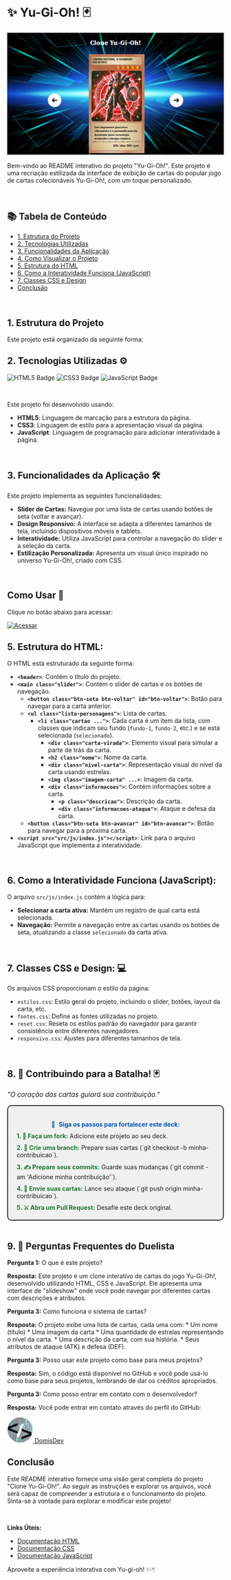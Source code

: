 
# ✨ Yu-Gi-Oh! 🃏

![Yu-gi-oh!](src/imagens/yu-gi-oh.png)

Bem-vindo ao README interativo do projeto "Yu-Gi-Oh!". Este projeto é uma recriação estilizada da interface de exibição de cartas do popular jogo de cartas colecionáveis Yu-Gi-Oh!, com um toque personalizado.

<br>

## 📚 Tabela de Conteúdo
* [1. Estrutura do Projeto](#1-estrutura-do-projeto)
* [2. Tecnologias Utilizadas](#2-tecnologias-utilizadas)
* [3. Funcionalidades da Aplicação](#3-funcionalidades-da-aplicação)
* [4. Como Visualizar o Projeto](#4-como-visualizar-o-projeto)
* [5. Estrutura do HTML](#5-estrutura-do-html)
* [6. Como a Interatividade Funciona (JavaScript)](#6-como-a-interatividade-funciona-javascript)
* [7. Classes CSS e Design](#7-classes-css-e-design)
* [Conclusão](#conclusão)

<br>

## 1. Estrutura do Projeto

Este projeto está organizado da seguinte forma:
<br>

## 2. Tecnologias Utilizadas ⚙️
<p align="left">
  <img src="https://img.shields.io/badge/HTML5-E34F26?style=for-the-badge&logo=html5&logoColor=white" alt="HTML5 Badge">
  <img src="https://img.shields.io/badge/CSS3-1572B6?style=for-the-badge&logo=css3&logoColor=white" alt="CSS3 Badge">
  <img src="https://img.shields.io/badge/JavaScript-F7DF1E?style=for-the-badge&logo=javascript&logoColor=black" alt="JavaScript Badge">
</p>
<br>
<p>
  Este projeto foi desenvolvido usando:
</p>
<ul>
    <li><strong>HTML5</strong>: Linguagem de marcação para a estrutura da página.</li>
    <li><strong>CSS3</strong>: Linguagem de estilo para a apresentação visual da página.</li>
    <li><strong>JavaScript</strong>: Linguagem de programação para adicionar interatividade à página.</li>
</ul>
<br>

## 3. Funcionalidades da Aplicação 🛠️

Este projeto implementa as seguintes funcionalidades:

*   **Slider de Cartas:** Navegue por uma lista de cartas usando botões de seta (voltar e avançar).
*   **Design Responsivo:** A interface se adapta a diferentes tamanhos de tela, incluindo dispositivos móveis e tablets.
*   **Interatividade:** Utiliza JavaScript para controlar a navegação do slider e a seleção da carta.
*   **Estilização Personalizada:** Apresenta um visual único inspirado no universo Yu-Gi-Oh!, criado com CSS.
<br>

## Como Usar 🚀

Clique no botão abaixo para acessar:

<a href="https://domisnnet.github.io/yu-gi-oh/" target="_blank" rel="noopener noreferrer">
   <img src="src/imagens/botão.webp" width="35px" height="35px" alt="Acessar">
</a>
<br>

## 5. Estrutura do HTML:

O HTML está estruturado da seguinte forma:

*   **`<header>`**: Contém o título do projeto.
*   **`<main class="slider">`**: Contém o slider de cartas e os botões de navegação.
    *   **`<button class="btn-seta btn-voltar" id="btn-voltar">`**: Botão para navegar para a carta anterior.
    *   **`<ul class="lista-personagens">`**: Lista de cartas.
        *   **`<li class="cartao ...">`**: Cada carta é um item da lista, com classes que indicam seu fundo (`fundo-1`, `fundo-2`, etc.) e se está selecionada (`selecionado`).
            *   **`<div class="carta-virada">`**: Elemento visual para simular a parte de trás da carta.
            *   **`<h2 class="nome">`**: Nome da carta.
            *   **`<div class="nivel-carta">`**: Representação visual do nível da carta usando estrelas.
            *   **`<img class="imagem-carta" ...>`**: Imagem da carta.
            *   **`<div class="informacoes">`**: Contém informações sobre a carta.
                *   **`<p class="descricao">`**: Descrição da carta.
                *   **`<div class="informacoes-ataque">`**: Ataque e defesa da carta.
    *   **`<button class="btn-seta btn-avancar" id="btn-avancar">`**: Botão para navegar para a próxima carta.
*   **`<script src="src/js/index.js"></script>`**: Link para o arquivo JavaScript que implementa a interatividade.

<br>

## 6. Como a Interatividade Funciona (JavaScript):

O arquivo `src/js/index.js` contém a lógica para:

*   **Selecionar a carta ativa:** Mantém um registro de qual carta está selecionada.
*   **Navegação:** Permite a navegação entre as cartas usando os botões de seta, atualizando a classe `selecionado` da carta ativa.

<br>

## 7. Classes CSS e Design: 💻

Os arquivos CSS proporcionam o estilo da página:

*   `estilos.css`: Estilo geral do projeto, incluindo o slider, botões, layout da carta, etc.
*   `fontes.css`: Define as fontes utilizadas no projeto.
*   `reset.css`: Reseta os estilos padrão do navegador para garantir consistência entre diferentes navegadores.
*   `responsivo.css`: Ajustes para diferentes tamanhos de tela.
<br>

## 8. 🤝 Contribuindo para a Batalha! 🃏

<p style="font-size: 1.1em; font-style: italic;">
  "O coração das cartas guiará sua contribuição."
</p>

<div style="background-color: #f0f0f0; padding: 20px; border-radius: 10px; border: 2px solid #222;">
  <p style="margin-bottom: 10px; font-weight: bold; color: #0056b3; text-align: center;">
      <span style="display:inline-block; margin-right: 5px;"> 👐 </span> Siga os passos para fortalecer este deck:
  </p>
  <ul style="list-style-type: none; padding: 0; margin: 0;">
      <li style="margin-bottom: 10px;">
           <span style="font-weight: bold; color: #1c7430;">1. 🍴 Faça um fork:</span> Adicione este projeto ao seu deck.
      </li>
      <li style="margin-bottom: 10px;">
          <span style="font-weight: bold; color: #1c7430;">2. 🌿 Crie uma branch:</span> Prepare suas cartas (`git checkout -b minha-contribuicao`).
      </li>
      <li style="margin-bottom: 10px;">
          <span style="font-weight: bold; color: #1c7430;">3. ✍️ Prepare seus commits:</span> Guarde suas mudanças (`git commit -am 'Adicione minha contribuição'`).
      </li>
     <li style="margin-bottom: 10px;">
          <span style="font-weight: bold; color: #1c7430;">4. 🚀 Envie suas cartas:</span> Lance seu ataque (`git push origin minha-contribuicao`).
      </li>
      <li>
           <span style="font-weight: bold; color: #1c7430;">5. ⚔️ Abra um Pull Request:</span> Desafie este deck original.
      </li>
  </ul>
</div>

<br>

## 9. 🤔 Perguntas Frequentes do Duelista

**Pergunta 1:** O que é este projeto?

   **Resposta:** Este projeto é um clone interativo de cartas do jogo Yu-Gi-Oh!, desenvolvido utilizando HTML, CSS e JavaScript. Ele apresenta uma interface de "slideshow" onde você pode navegar por diferentes cartas com descrições e atributos.

**Pergunta 3:** Como funciona o sistema de cartas?

   **Resposta:** O projeto exibe uma lista de cartas, cada uma com:
    * Um nome (título)
    * Uma imagem da carta
    * Uma quantidade de estrelas representando o nível da carta.
    * Uma descrição da carta, com sua história.
    * Seus atributos de ataque (ATK) e defesa (DEF).

**Pergunta 3:** Posso usar este projeto como base para meus projetos?

   **Resposta:** Sim, o código está disponível no GitHub e você pode usá-lo como base para seus projetos, lembrando de dar os créditos apropriados.

**Pergunta 3:** Como posso entrar em contato com o desenvolvedor?

   **Resposta:** Você pode entrar em contato através do perfil do GitHub: 

<a href="https://github.com/Domisnnet">
    <img src="src/imagens/DomisDev.png" width="60px" height="60px" alt="Acessar perfil GitHub">
    DomisDev
</a> 

## Conclusão
Este README interativo fornece uma visão geral completa do projeto "Clone Yu-Gi-Oh!". Ao seguir as instruções e explorar os arquivos, você será capaz de compreender a estrutura e o funcionamento do projeto. Sinta-se à vontade para explorar e modificar este projeto!

<br>

**Links Úteis:**
* [Documentação HTML](https://developer.mozilla.org/pt-BR/docs/Web/HTML)
* [Documentação CSS](https://developer.mozilla.org/pt-BR/docs/Web/CSS)
* [Documentação JavaScript](https://developer.mozilla.org/pt-BR/docs/Web/JavaScript)

Aproveite a experiência interativa com Yu-gi-oh! ✨🃏